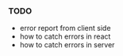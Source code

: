 ### TODO
- error report from client side
- how to catch errors in react 
- how to catch errors in server
